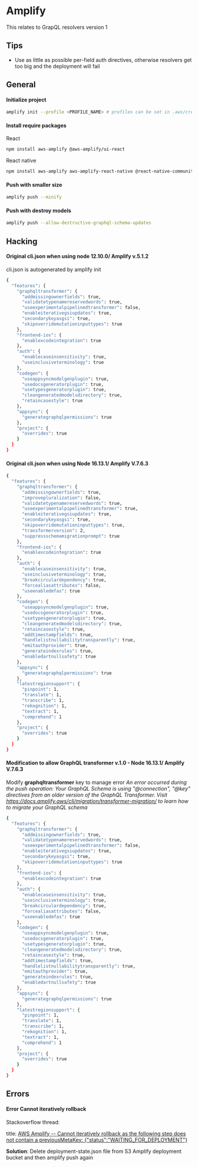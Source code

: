 # Amplify

This relates to GrapQL resolvers version 1

## Tips 

* Use as little as possible per-field auth directives, otherwise resolvers get too big and the deployment will fail 

## General

#### Initialize project

```bash
amplify init --profile <PROFILE_NAME> # profiles can be set in .aws/credentials or .aws/config
```

#### Install require packages 

React 

```bash
npm install aws-amplify @aws-amplify/ui-react
```

React native 

```bash
npm install aws-amplify aws-amplify-react-native @react-native-community/netinfo @react-native-async-storage/async-storage
```

#### Push with smaller size

```bash
amplify push --minify
```

#### Push with destroy models

```bash
amplify push --allow-destructive-graphql-schema-updates
```

## Hacking 

#### Original cli.json when using node 12.10.0/ Amplify v.5.1.2

cli.json is autogenerated by amplify init

```bash
{
  "features": {
    "graphqltransformer": {
      "addmissingownerfields": true,
      "validatetypenamereservedwords": true,
      "useexperimentalpipelinedtransformer": false,
      "enableiterativegsiupdates": true,
      "secondarykeyasgsi": true,
      "skipoverridemutationinputtypes": true
    },
    "frontend-ios": {
      "enablexcodeintegration": true
    },
    "auth": {
      "enablecaseinsensitivity": true,
      "useinclusiveterminology": true
    },
    "codegen": {
      "useappsyncmodelgenplugin": true,
      "usedocsgeneratorplugin": true,
      "usetypesgeneratorplugin": true,
      "cleangeneratedmodelsdirectory": true,
      "retaincasestyle": true
    },
    "appsync": {
      "generategraphqlpermissions": true
    },
    "project": {
      "overrides": true
    }
  }
}


```

#### Original cli.json when using Node 16.13.1/ Amplify V.7.6.3

```bash
{
  "features": {
    "graphqltransformer": {
      "addmissingownerfields": true,
      "improvepluralization": false,
      "validatetypenamereservedwords": true,
      "useexperimentalpipelinedtransformer": true,
      "enableiterativegsiupdates": true,
      "secondarykeyasgsi": true,
      "skipoverridemutationinputtypes": true,
      "transformerversion": 2,
      "suppressschemamigrationprompt": true
    },
    "frontend-ios": {
      "enablexcodeintegration": true
    },
    "auth": {
      "enablecaseinsensitivity": true,
      "useinclusiveterminology": true,
      "breakcirculardependency": true,
      "forcealiasattributes": false,
      "useenabledmfas": true
    },
    "codegen": {
      "useappsyncmodelgenplugin": true,
      "usedocsgeneratorplugin": true,
      "usetypesgeneratorplugin": true,
      "cleangeneratedmodelsdirectory": true,
      "retaincasestyle": true,
      "addtimestampfields": true,
      "handlelistnullabilitytransparently": true,
      "emitauthprovider": true,
      "generateindexrules": true,
      "enabledartnullsafety": true
    },
    "appsync": {
      "generategraphqlpermissions": true
    },
    "latestregionsupport": {
      "pinpoint": 1,
      "translate": 1,
      "transcribe": 1,
      "rekognition": 1,
      "textract": 1,
      "comprehend": 1
    },
    "project": {
      "overrides": true
    }
  }
}
```

#### Modification to allow GraphQL transformer v.1.0 - Node 16.13.1/ Amplify V.7.6.3

Modify **graphqltransformer** key to manage error *An error occurred during the push operation: Your GraphQL Schema is using "@connection", "@key" directives from an older version of the GraphQL Transformer. Visit https://docs.amplify.aws/cli/migration/transformer-migration/ to learn how to migrate your GraphQL schema*

```bash
{
  "features": {
    "graphqltransformer": {
      "addmissingownerfields": true,
      "validatetypenamereservedwords": true,
      "useexperimentalpipelinedtransformer": false,
      "enableiterativegsiupdates": true,
      "secondarykeyasgsi": true,
      "skipoverridemutationinputtypes": true
    },
    "frontend-ios": {
      "enablexcodeintegration": true
    },
    "auth": {
      "enablecaseinsensitivity": true,
      "useinclusiveterminology": true,
      "breakcirculardependency": true,
      "forcealiasattributes": false,
      "useenabledmfas": true
    },
    "codegen": {
      "useappsyncmodelgenplugin": true,
      "usedocsgeneratorplugin": true,
      "usetypesgeneratorplugin": true,
      "cleangeneratedmodelsdirectory": true,
      "retaincasestyle": true,
      "addtimestampfields": true,
      "handlelistnullabilitytransparently": true,
      "emitauthprovider": true,
      "generateindexrules": true,
      "enabledartnullsafety": true
    },
    "appsync": {
      "generategraphqlpermissions": true
    },
    "latestregionsupport": {
      "pinpoint": 1,
      "translate": 1,
      "transcribe": 1,
      "rekognition": 1,
      "textract": 1,
      "comprehend": 1
    },
    "project": {
      "overrides": true
    }
  }
}
```

## Errors

#### Error Cannot iteratively rollback

Stackoverflow thread: 

title: [AWS Amplify -- Cannot iteratively rollback as the following step does not contain a previousMetaKey: {"status":"WAITING_FOR_DEPLOYMENT"}](https://stackoverflow.com/questions/67591571/aws-amplify-cannot-iteratively-rollback-as-the-following-step-does-not-contai)

**Solution**: Delete deployment-state.json file from S3 Amplify deployment bucket and then amplify push again 
